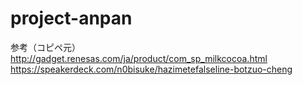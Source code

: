 # project-anpan

参考（コピペ元）  
http://gadget.renesas.com/ja/product/com_sp_milkcocoa.html  
https://speakerdeck.com/n0bisuke/hazimetefalseline-botzuo-cheng  